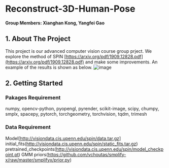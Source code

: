 # Reconstruct-3D-Human-Pose
**Group Members: Xianghan Kong, Yangfei Gao**

## 1. About The Project
This project is our advanced computer vision course group prject. We explore the method of SPIN [https://arxiv.org/pdf/1909.12828.pdf](https://arxiv.org/pdf/1909.12828.pdf) and make some improvements. An example of the results is shown as below.
![image](https://github.com/kxhaaa/Reconstruct-3D-Human-Pose/blob/main/examples/figure3.png)

## 2. Getting Started

### Pakages Requirement
numpy, opencv-python, pyopengl, pyrender, scikit-image, scipy, chumpy, smplx, spacepy, pytorch, torchgeometry, torchvision, tqdm, trimesh

### Data Requirement
Model[http://visiondata.cis.upenn.edu/spin/data.tar.gz]
initial_fits(http://visiondata.cis.upenn.edu/spin/static_fits.tar.gz)
pretrained_checkpoints(http://visiondata.cis.upenn.edu/spin/model_checkpoint.pt)
GMM priors(https://github.com/vchoutas/smplify-x/raw/master/smplifyx/prior.py)









